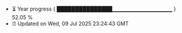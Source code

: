 - ⏳ Year progress { ███████████████▁▁▁▁▁▁▁▁▁▁▁▁▁▁▁ } 52.05 %
- ⏰ Updated on Wed, 09 Jul 2025 23:24:43 GMT

